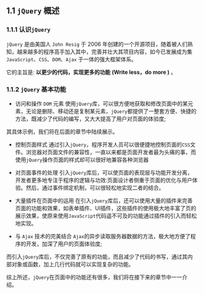 ## 1.1 `jQuery` 概述

### 1.1.1 认识`jQuery`
`jQuery` 是由美国人 `John Resig` 于 2006 年创建的一个开源项目，随着被人们熟知，越来越多的程序高手加入其中，完善并壮大其项目内容，如今已发展成为集`JavaScript`、`CSS`、`DOM`、`Ajax` 于一体的强大框架体系。

它的主旨是: **以更少的代码，实现更多的功能** **(Write less，do more )** 。

### 1.1.2 `jQuery` 基本功能

- 访问和操作 `DOM` 元素
使用`jQuery`库，可以很方便地获取和修改页面中的某元素，无论是删除、移动还是复制某元素，`jQuery`都提供了一整套方便、快捷的方法，既减少了代码的编写，又大大提高了用户对页面的体验度;

其具体示例，我们将在后面的章节中陆续展示。

- 控制页面样式
通过引入`jQuery`，程序开发人员可以很便捷地控制页面的`CSS`文件。浏览器对页面文件的兼容性，一直以来都是页面开发者最为头痛的事，而使用`jQuery`操作页面的样式却可以很好地兼容各种浏览器

- 对页面事件的处理
引入`jQuery`库后，可以使页面的表现层与功能开发分离，开发者更多地专注于程序的逻辑与功效:页面设计者侧重于页面的优化与用户体验。然后，通过事件绑定机制，可以很轻松地实现二者的结合。

- 大量插件在页面中的运用
在引入`jQuery`库后，还可以使用大量的插件来完善页面的功能和效果，如表单插件、UI插件，这些插件的使用极大地丰富了页的展示效果，使原来使用`JavaScript`代码遥不可及的功能通过插件的引入而轻松地实现。

- 与 `Ajax` 技术的完美结合
`Ajax`的异步读取服务器数据的方法，极大地方便了程序的开发，加深了用户的页面体验度;

而引入`jQuery`库后，不仅完善了原有的功能，而且减少了代码的书写，通过其内部对象或函数，加上几行代码就可以实现复杂的功能。

综上所述，`jQuery`在页面中的功能还有很多，我们将在接下来的章节中一一介绍。